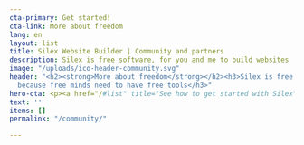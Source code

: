```yaml
---
cta-primary: Get started!
cta-link: More about freedom
lang: en
layout: list
title: Silex Website Builder | Community and partners
description: Silex is free software, for you and me to build websites
image: "/uploads/ico-header-community.svg"
header: "<h2><strong>More about freedom</strong></h2><h3>Silex is free and open source
  because free minds need to have free tools</h3>"
hero-cta: <p><a href="/#list" title="See how to get started with Silex">GET STARTED!</a></p>
text: ''
items: []
permalink: "/community/"

---
```

